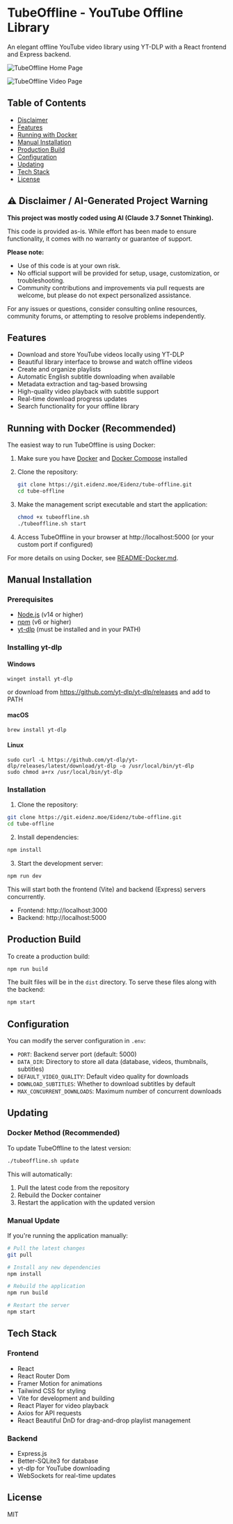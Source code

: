 # TubeOffline - YouTube Offline Library

An elegant offline YouTube video library using YT-DLP with a React frontend and Express backend.

![TubeOffline Home Page](screenshot.png)

![TubeOffline Video Page](screenshot2.png)

## Table of Contents
- [Disclaimer](#-disclaimer--ai-generated-project-warning)
- [Features](#features)
- [Running with Docker](#running-with-docker-recommended)
- [Manual Installation](#manual-installation)
- [Production Build](#production-build)
- [Configuration](#configuration)
- [Updating](#updating)
- [Tech Stack](#tech-stack)
- [License](#license)

## ⚠️ Disclaimer / AI-Generated Project Warning

**This project was mostly coded using AI (Claude 3.7 Sonnet Thinking).**

This code is provided as-is. While effort has been made to ensure functionality, it comes with no warranty or guarantee of support.

**Please note:**

- Use of this code is at your own risk.
- No official support will be provided for setup, usage, customization, or troubleshooting.
- Community contributions and improvements via pull requests are welcome, but please do not expect personalized assistance.

For any issues or questions, consider consulting online resources, community forums, or attempting to resolve problems independently.

## Features

- Download and store YouTube videos locally using YT-DLP
- Beautiful library interface to browse and watch offline videos
- Create and organize playlists
- Automatic English subtitle downloading when available
- Metadata extraction and tag-based browsing
- High-quality video playback with subtitle support
- Real-time download progress updates
- Search functionality for your offline library

## Running with Docker (Recommended)

The easiest way to run TubeOffline is using Docker:

1. Make sure you have [Docker](https://docs.docker.com/get-docker/) and [Docker Compose](https://docs.docker.com/compose/install/) installed

2. Clone the repository:
   ```bash
   git clone https://git.eidenz.moe/Eidenz/tube-offline.git
   cd tube-offline
   ```

3. Make the management script executable and start the application:
   ```bash
   chmod +x tubeoffline.sh
   ./tubeoffline.sh start
   ```

4. Access TubeOffline in your browser at http://localhost:5000 (or your custom port if configured)

For more details on using Docker, see [README-Docker.md](README-Docker.md).

## Manual Installation

### Prerequisites

- [Node.js](https://nodejs.org/) (v14 or higher)
- [npm](https://www.npmjs.com/) (v6 or higher)
- [yt-dlp](https://github.com/yt-dlp/yt-dlp) (must be installed and in your PATH)

### Installing yt-dlp

#### Windows
```
winget install yt-dlp
```
or download from https://github.com/yt-dlp/yt-dlp/releases and add to PATH

#### macOS
```
brew install yt-dlp
```

#### Linux
```
sudo curl -L https://github.com/yt-dlp/yt-dlp/releases/latest/download/yt-dlp -o /usr/local/bin/yt-dlp
sudo chmod a+rx /usr/local/bin/yt-dlp
```

### Installation

1. Clone the repository:
```bash
git clone https://git.eidenz.moe/Eidenz/tube-offline.git
cd tube-offline
```

2. Install dependencies:
```bash
npm install
```

3. Start the development server:
```bash
npm run dev
```

This will start both the frontend (Vite) and backend (Express) servers concurrently.

- Frontend: http://localhost:3000
- Backend: http://localhost:5000

## Production Build

To create a production build:

```bash
npm run build
```

The built files will be in the `dist` directory. To serve these files along with the backend:

```bash
npm start
```

## Configuration

You can modify the server configuration in `.env`:

- `PORT`: Backend server port (default: 5000)
- `DATA_DIR`: Directory to store all data (database, videos, thumbnails, subtitles)
- `DEFAULT_VIDEO_QUALITY`: Default video quality for downloads
- `DOWNLOAD_SUBTITLES`: Whether to download subtitles by default
- `MAX_CONCURRENT_DOWNLOADS`: Maximum number of concurrent downloads

## Updating

### Docker Method (Recommended)

To update TubeOffline to the latest version:

```bash
./tubeoffline.sh update
```

This will automatically:
1. Pull the latest code from the repository
2. Rebuild the Docker container
3. Restart the application with the updated version

### Manual Update

If you're running the application manually:

```bash
# Pull the latest changes
git pull

# Install any new dependencies
npm install

# Rebuild the application
npm run build

# Restart the server
npm start
```

## Tech Stack

### Frontend
- React
- React Router Dom
- Framer Motion for animations
- Tailwind CSS for styling
- Vite for development and building
- React Player for video playback
- Axios for API requests
- React Beautiful DnD for drag-and-drop playlist management

### Backend
- Express.js
- Better-SQLite3 for database
- yt-dlp for YouTube downloading
- WebSockets for real-time updates

## License

MIT
